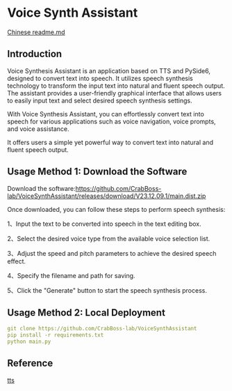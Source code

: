 # Voice Synth Assistant

[Chinese readme.md](https://github.com/CrabBoss-lab/VoiceSynthAssistant)

## Introduction
Voice Synthesis Assistant is an application based on TTS and PySide6, designed to convert text into speech. It utilizes speech synthesis technology to transform the input text into natural and fluent speech output. The assistant provides a user-friendly graphical interface that allows users to easily input text and select desired speech synthesis settings.

With Voice Synthesis Assistant, you can effortlessly convert text into speech for various applications such as voice navigation, voice prompts, and voice assistance.

It offers users a simple yet powerful way to convert text into natural and fluent speech output.

## Usage Method 1: Download the Software
Download the software:https://github.com/CrabBoss-lab/VoiceSynthAssistant/releases/download/V23.12.09.1/main.dist.zip

Once downloaded, you can follow these steps to perform speech synthesis:

1、Input the text to be converted into speech in the text editing box.

2、Select the desired voice type from the available voice selection list.

3、Adjust the speed and pitch parameters to achieve the desired speech effect.

4、Specify the filename and path for saving.

5、Click the "Generate" button to start the speech synthesis process.

## Usage Method 2: Local Deployment
```yaml
git clone https://github.com/CrabBoss-lab/VoiceSynthAssistant
pip install -r requirements.txt
python main.py
```

## Reference
[tts](https://github.com/skygongque/tts)
